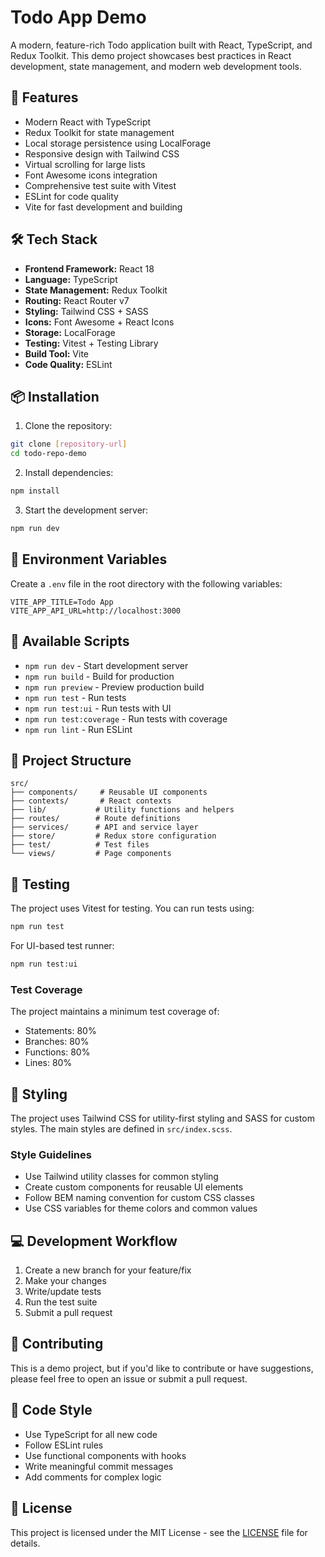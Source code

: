 # Todo App Demo

A modern, feature-rich Todo application built with React, TypeScript, and Redux Toolkit. This demo project showcases best practices in React development, state management, and modern web development tools.

## 🚀 Features

- Modern React with TypeScript
- Redux Toolkit for state management
- Local storage persistence using LocalForage
- Responsive design with Tailwind CSS
- Virtual scrolling for large lists
- Font Awesome icons integration
- Comprehensive test suite with Vitest
- ESLint for code quality
- Vite for fast development and building

## 🛠️ Tech Stack

- **Frontend Framework:** React 18
- **Language:** TypeScript
- **State Management:** Redux Toolkit
- **Routing:** React Router v7
- **Styling:** Tailwind CSS + SASS
- **Icons:** Font Awesome + React Icons
- **Storage:** LocalForage
- **Testing:** Vitest + Testing Library
- **Build Tool:** Vite
- **Code Quality:** ESLint

## 📦 Installation

1. Clone the repository:
```bash
git clone [repository-url]
cd todo-repo-demo
```

2. Install dependencies:
```bash
npm install
```

3. Start the development server:
```bash
npm run dev
```

## 🔧 Environment Variables

Create a `.env` file in the root directory with the following variables:

```env
VITE_APP_TITLE=Todo App
VITE_APP_API_URL=http://localhost:3000
```

## 🧪 Available Scripts

- `npm run dev` - Start development server
- `npm run build` - Build for production
- `npm run preview` - Preview production build
- `npm run test` - Run tests
- `npm run test:ui` - Run tests with UI
- `npm run test:coverage` - Run tests with coverage
- `npm run lint` - Run ESLint

## 📁 Project Structure

```
src/
├── components/     # Reusable UI components
├── contexts/       # React contexts
├── lib/           # Utility functions and helpers
├── routes/        # Route definitions
├── services/      # API and service layer
├── store/         # Redux store configuration
├── test/          # Test files
└── views/         # Page components
```

## 🧪 Testing

The project uses Vitest for testing. You can run tests using:

```bash
npm run test
```

For UI-based test runner:

```bash
npm run test:ui
```

### Test Coverage

The project maintains a minimum test coverage of:
- Statements: 80%
- Branches: 80%
- Functions: 80%
- Lines: 80%

## 🎨 Styling

The project uses Tailwind CSS for utility-first styling and SASS for custom styles. The main styles are defined in `src/index.scss`.

### Style Guidelines

- Use Tailwind utility classes for common styling
- Create custom components for reusable UI elements
- Follow BEM naming convention for custom CSS classes
- Use CSS variables for theme colors and common values

## 💻 Development Workflow

1. Create a new branch for your feature/fix
2. Make your changes
3. Write/update tests
4. Run the test suite
5. Submit a pull request

## 🤝 Contributing

This is a demo project, but if you'd like to contribute or have suggestions, please feel free to open an issue or submit a pull request.

## 📝 Code Style

- Use TypeScript for all new code
- Follow ESLint rules
- Use functional components with hooks
- Write meaningful commit messages
- Add comments for complex logic

## 📄 License

This project is licensed under the MIT License - see the [LICENSE](LICENSE) file for details. 